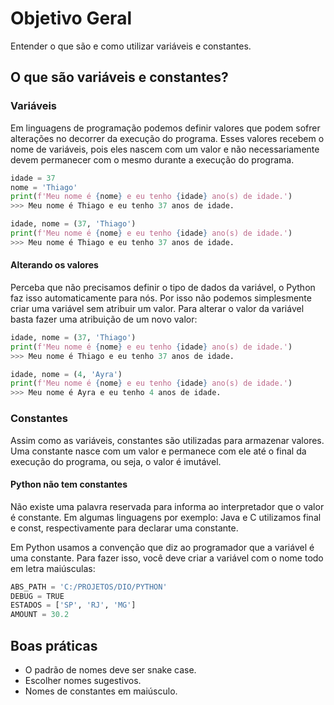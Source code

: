 # Objetivo Geral

Entender o que são e como utilizar variáveis e constantes.

## O que são variáveis e constantes?

### Variáveis

Em linguagens de programação podemos definir valores que podem sofrer alterações no decorrer da execução do programa. Esses valores recebem o nome de variáveis, pois eles nascem com um valor e não necessariamente devem permanecer com o mesmo durante a execução do programa.

```Python
idade = 37
nome = 'Thiago'
print(f'Meu nome é {nome} e eu tenho {idade} ano(s) de idade.')
>>> Meu nome é Thiago e eu tenho 37 anos de idade.

idade, nome = (37, 'Thiago')
print(f'Meu nome é {nome} e eu tenho {idade} ano(s) de idade.')
>>> Meu nome é Thiago e eu tenho 37 anos de idade.
```

#### Alterando os valores

Perceba que não precisamos definir o tipo de dados da variável, o Python faz isso automaticamente para nós. Por isso não podemos simplesmente criar uma variável sem atribuir um valor. Para alterar o valor da variável basta fazer uma atribuição de um novo valor:

```Python
idade, nome = (37, 'Thiago')
print(f'Meu nome é {nome} e eu tenho {idade} ano(s) de idade.')
>>> Meu nome é Thiago e eu tenho 37 anos de idade.

idade, nome = (4, 'Ayra')
print(f'Meu nome é {nome} e eu tenho {idade} ano(s) de idade.')
>>> Meu nome é Ayra e eu tenho 4 anos de idade.
```

### Constantes

Assim como as variáveis, constantes são utilizadas para armazenar valores. Uma constante nasce com um valor e permanece com ele até o final da execução do programa, ou seja, o valor é imutável.

#### Python não tem constantes

Não existe uma palavra reservada para informa ao interpretador que o valor é constante. Em algumas linguagens por exemplo: Java e C utilizamos final e const, respectivamente para declarar uma constante.

Em Python usamos a convenção que diz ao programador que a variável é uma constante. Para fazer isso, você deve criar a variável com o nome todo em letra maiúsculas: 

```Python
ABS_PATH = 'C:/PROJETOS/DIO/PYTHON'
DEBUG = TRUE
ESTADOS = ['SP', 'RJ', 'MG']
AMOUNT = 30.2
```

## Boas práticas

- O padrão de nomes deve ser snake case.
- Escolher nomes sugestivos.
- Nomes de constantes em maiúsculo.

